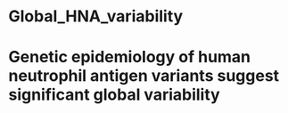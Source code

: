# Global_HNA_variability

<h1> Genetic epidemiology of human neutrophil antigen variants suggest significant global variability </h1>
